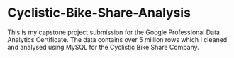 # Cyclistic-Bike-Share-Analysis
This is my capstone project submission for the Google Professional Data Analytics Certificate. The data contains over 5 million rows which I cleaned and analysed using MySQL for the Cyclistic Bike Share Company. 
